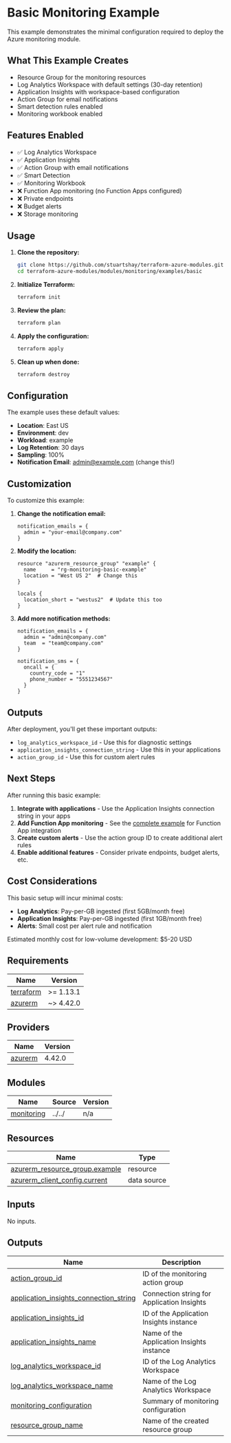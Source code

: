 # Basic Monitoring Example

This example demonstrates the minimal configuration required to deploy the Azure monitoring module.

## What This Example Creates

- Resource Group for the monitoring resources
- Log Analytics Workspace with default settings (30-day retention)
- Application Insights with workspace-based configuration
- Action Group for email notifications
- Smart detection rules enabled
- Monitoring workbook enabled

## Features Enabled

- ✅ Log Analytics Workspace
- ✅ Application Insights
- ✅ Action Group with email notifications
- ✅ Smart Detection
- ✅ Monitoring Workbook
- ❌ Function App monitoring (no Function Apps configured)
- ❌ Private endpoints
- ❌ Budget alerts
- ❌ Storage monitoring

## Usage

1. **Clone the repository:**
   ```bash
   git clone https://github.com/stuartshay/terraform-azure-modules.git
   cd terraform-azure-modules/modules/monitoring/examples/basic
   ```

2. **Initialize Terraform:**
   ```bash
   terraform init
   ```

3. **Review the plan:**
   ```bash
   terraform plan
   ```

4. **Apply the configuration:**
   ```bash
   terraform apply
   ```

5. **Clean up when done:**
   ```bash
   terraform destroy
   ```

## Configuration

The example uses these default values:

- **Location**: East US
- **Environment**: dev
- **Workload**: example
- **Log Retention**: 30 days
- **Sampling**: 100%
- **Notification Email**: admin@example.com (change this!)

## Customization

To customize this example:

1. **Change the notification email:**
   ```hcl
   notification_emails = {
     admin = "your-email@company.com"
   }
   ```

2. **Modify the location:**
   ```hcl
   resource "azurerm_resource_group" "example" {
     name     = "rg-monitoring-basic-example"
     location = "West US 2"  # Change this
   }

   locals {
     location_short = "westus2"  # Update this too
   }
   ```

3. **Add more notification methods:**
   ```hcl
   notification_emails = {
     admin = "admin@company.com"
     team  = "team@company.com"
   }

   notification_sms = {
     oncall = {
       country_code = "1"
       phone_number = "5551234567"
     }
   }
   ```

## Outputs

After deployment, you'll get these important outputs:

- `log_analytics_workspace_id` - Use this for diagnostic settings
- `application_insights_connection_string` - Use this in your applications
- `action_group_id` - Use this for custom alert rules

## Next Steps

After running this basic example:

1. **Integrate with applications** - Use the Application Insights connection string in your apps
2. **Add Function App monitoring** - See the [complete example](../complete/) for Function App integration
3. **Create custom alerts** - Use the action group ID to create additional alert rules
4. **Enable additional features** - Consider private endpoints, budget alerts, etc.

## Cost Considerations

This basic setup will incur minimal costs:

- **Log Analytics**: Pay-per-GB ingested (first 5GB/month free)
- **Application Insights**: Pay-per-GB ingested (first 1GB/month free)
- **Alerts**: Small cost per alert rule and notification

Estimated monthly cost for low-volume development: $5-20 USD

<!-- BEGIN_TF_DOCS -->
## Requirements

| Name | Version |
|------|---------|
| <a name="requirement_terraform"></a> [terraform](#requirement\_terraform) | >= 1.13.1 |
| <a name="requirement_azurerm"></a> [azurerm](#requirement\_azurerm) | ~> 4.42.0 |

## Providers

| Name | Version |
|------|---------|
| <a name="provider_azurerm"></a> [azurerm](#provider\_azurerm) | 4.42.0 |

## Modules

| Name | Source | Version |
|------|--------|---------|
| <a name="module_monitoring"></a> [monitoring](#module\_monitoring) | ../../ | n/a |

## Resources

| Name | Type |
|------|------|
| [azurerm_resource_group.example](https://registry.terraform.io/providers/hashicorp/azurerm/latest/docs/resources/resource_group) | resource |
| [azurerm_client_config.current](https://registry.terraform.io/providers/hashicorp/azurerm/latest/docs/data-sources/client_config) | data source |

## Inputs

No inputs.

## Outputs

| Name | Description |
|------|-------------|
| <a name="output_action_group_id"></a> [action\_group\_id](#output\_action\_group\_id) | ID of the monitoring action group |
| <a name="output_application_insights_connection_string"></a> [application\_insights\_connection\_string](#output\_application\_insights\_connection\_string) | Connection string for Application Insights |
| <a name="output_application_insights_id"></a> [application\_insights\_id](#output\_application\_insights\_id) | ID of the Application Insights instance |
| <a name="output_application_insights_name"></a> [application\_insights\_name](#output\_application\_insights\_name) | Name of the Application Insights instance |
| <a name="output_log_analytics_workspace_id"></a> [log\_analytics\_workspace\_id](#output\_log\_analytics\_workspace\_id) | ID of the Log Analytics Workspace |
| <a name="output_log_analytics_workspace_name"></a> [log\_analytics\_workspace\_name](#output\_log\_analytics\_workspace\_name) | Name of the Log Analytics Workspace |
| <a name="output_monitoring_configuration"></a> [monitoring\_configuration](#output\_monitoring\_configuration) | Summary of monitoring configuration |
| <a name="output_resource_group_name"></a> [resource\_group\_name](#output\_resource\_group\_name) | Name of the created resource group |
<!-- END_TF_DOCS -->
